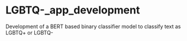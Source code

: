 # LGBTQ-_app_development
Development of a BERT based binary classifier model to classify text as LGBTQ+ or LGBTQ-
